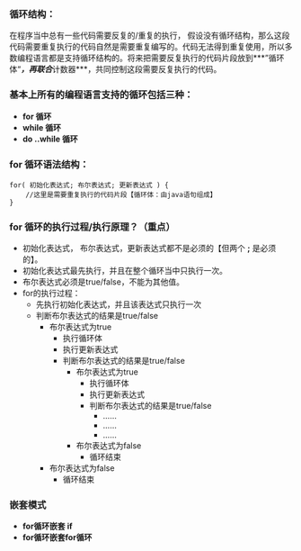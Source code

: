 ### 循环结构：

在程序当中总有一些代码需要反复的/重复的执行， 假设没有循环结构，那么这段代码需要重复执行的代码自然是需要重复编写的。代码无法得到重复使用，所以多数编程语言都是支持循环结构的。将来把需要反复执行的代码片段放到***”循环体“***，再联合***计数器***，共同控制这段需要反复执行的代码。

### 基本上所有的编程语言支持的循环包括三种：

- **for 循环**
- **while 循环**
- **do ..while 循环**

### for 循环语法结构：

````语法结构
for( 初始化表达式; 布尔表达式; 更新表达式 ) {
	//这里是需要重复执行的代码片段【循环体：由java语句组成】
}
````

### for 循环的执行过程/执行原理？（重点）

- 初始化表达式， 布尔表达式，更新表达式都不是必须的【但两个 **;** 是必须的】。
- 初始化表达式最先执行，并且在整个循环当中只执行一次。
- 布尔表达式必须是true/false，不能为其他值。
- for的执行过程：
  - 先执行初始化表达式，并且该表达式只执行一次
  - 判断布尔表达式的结果是true/false
    - 布尔表达式为true
      - 执行循环体
      - 执行更新表达式
      - 判断布尔表达式的结果是true/false
        - 布尔表达式为true
          - 执行循环体
          - 执行更新表达式
          - 判断布尔表达式的结果是true/false
            - ……
            - ……
            - ……
        - 布尔表达式为false
          - 循环结束
    - 布尔表达式为false
      - 循环结束

### 嵌套模式

- **for循环嵌套 if**
- **for循环嵌套for循环**